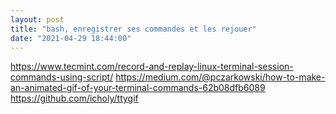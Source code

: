 ```yaml
---
layout: post
title: "bash, enregistrer ses commandes et les rejouer"
date: "2021-04-29 18:44:00"
---
```

https://www.tecmint.com/record-and-replay-linux-terminal-session-commands-using-script/  https://medium.com/@pczarkowski/how-to-make-an-animated-gif-of-your-terminal-commands-62b08dfb6089  https://github.com/icholy/ttygif
